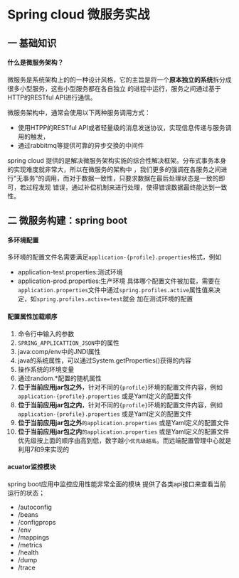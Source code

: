 # Spring cloud 微服务实战

一 基础知识
----
#### 什么是微服务架构？
微服务是系统架构上的的一种设计风格，它的主旨是将一个**原本独立的系统**拆分成很多小型服务，这些小型服务都在各自独立
的进程中运行，服务之间通过基于HTTP的RESTful API进行通信。

微服务架构中，通常会使用以下两种服务调用方式：
- 使用HTPP的RESTful API或者轻量级的消息发送协议，实现信息传递与服务调用的触发，
- 通过rabbitmq等提供可靠的异步交换的中间件


spring cloud 提供的是解决微服务架构实施的综合性解决框架。分布式事务本身的实现难度就非常大，所以在微服务的架构中
，我们更多的强调在各服务之间进行"无事务"的调用，而对于数据一致性，只要求数据在最后处理状态是一致的即可，若过程发现
错误，通过补偿机制来进行处理，使得错误数据最终能达到一致性。

二 微服务构建：spring boot
---- 
#### 多环境配置
多环境的配置文件名需要满足`application-{profile}.properties`格式，例如
- application-test.properties:测试环境
- application-prod.properties:生产环境
具体哪个配置文件被加载，需要在`application.properties`文件中通过`spring.profiles.active`属性值来决定，如`spring.profiles.active=test`就会
加在测试环境的配置

#### 配置属性加载顺序
1. 命令行中输入的参数
2. `SPRING_APPLICATTION_JSON`中的属性
3. java:comp/env中的JNDI属性
4. java的系统属性，可以通过System.getProperties()获得的内容
5. 操作系统的环境变量
6. 通过random.*配置的随机属性
7. **位于当前应用jar包之外**，针对不同的`{profile}`环境的配置文件内容，例如`application-{profile}.properties` 或是Yaml定义的配置文件
8. **位于当前应用jar包之内**，针对不同的`{profile}`环境的配置文件内容，例如`application-{profile}.properties` 或是Yaml定义的配置文件
9. **位于当前应用jar包之外**`的application.properties` 或是Yaml定义的配置文件
10. **位于当前应用jar包之内**`的application.properties` 或是Yaml定义的配置文件 
优先级按上面的顺序由高到低，数字越小`优先级越高`。而远端配置管理中心就是利用7和9来实现的

#### acuator监控模块
spring boot应用中监控应用性能非常全面的模块 提供了各类api接口来查看当前运行的状态；
- /autoconfig
- /beans
- /configprops
- /env
- /mappings
- /metrics
- /health
- /dump
- /trace







